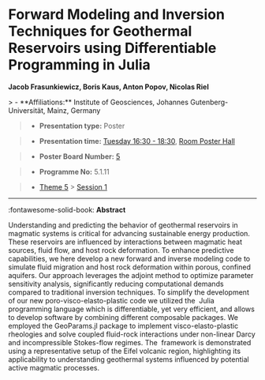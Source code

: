# Forward Modeling and Inversion Techniques for Geothermal Reservoirs using Differentiable Programming in Julia

**Jacob Frasunkiewicz, Boris Kaus, Anton Popov, Nicolas Riel**

<!-- more -->> - **Affiliations:** Institute of Geosciences, Johannes Gutenberg-Universität, Mainz, Germany

> - **Presentation type:** Poster

> - **Presentation time:** [Tuesday 16:30 - 18:30](../sessions_comparison.md#__tabbed_2_6), [Room Poster Hall](../maps_venue.md#__tabbed_1_1)

> - **Poster Board Number:** [5](../map_poster_boards.md#tuesday)

> - **Programme No:** 5.1.11

> - [Theme 5](../theme5.md) > [Session 1](../sessions/session-5-1.md)

--- 

:fontawesome-solid-book: **Abstract**

Understanding and predicting the behavior of geothermal reservoirs in magmatic systems is critical for advancing sustainable energy production. These reservoirs are influenced by interactions between magmatic heat sources, fluid flow, and host rock deformation. To enhance predictive capabilities, we here develop a new forward and inverse modeling code to simulate fluid migration and host rock deformation within porous, confined aquifers. Our approach leverages the adjoint method to optimize parameter sensitivity analysis, significantly reducing computational demands compared to traditional inversion techniques. To simplify the development of our new poro-visco-elasto-plastic code we utilized the  Julia programming language which is differentiable, yet very efficient, and allows to develop software by combining different composable packages. We employed the GeoParams.jl package to implement visco-elasto-plastic rheologies and solve coupled fluid-rock interactions under non-linear Darcy and incompressible Stokes-flow regimes. The  framework is demonstrated using a representative setup of the Eifel volcanic region, highlighting its applicability to understanding geothermal systems influenced by potential active magmatic processes.

